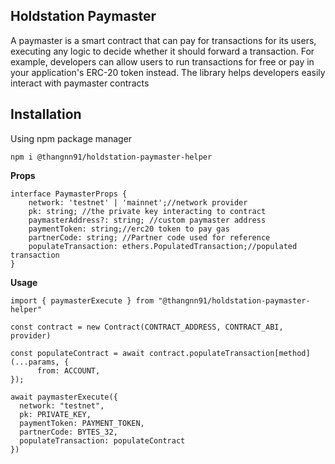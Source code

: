 ## Holdstation Paymaster

A paymaster is a smart contract that can pay for transactions for its users, executing any logic to decide whether it should forward a transaction. For example, developers can allow users to run transactions for free or pay in your application's ERC-20 token instead. The library helps developers easily interact with paymaster contracts

## Installation

Using npm package manager

```
npm i @thangnn91/holdstation-paymaster-helper

```

**Props**

```
interface PaymasterProps {
    network: 'testnet' | 'mainnet';//network provider
    pk: string; //the private key interacting to contract
    paymasterAddress?: string; //custom paymaster address
    paymentToken: string;//erc20 token to pay gas
    partnerCode: string; //Partner code used for reference
    populateTransaction: ethers.PopulatedTransaction;//populated transaction
}
```

**Usage**

```
import { paymasterExecute } from "@thangnn91/holdstation-paymaster-helper"

const contract = new Contract(CONTRACT_ADDRESS, CONTRACT_ABI, provider)

const populateContract = await contract.populateTransaction[method](...params, {
      from: ACCOUNT,
});

await paymasterExecute({
  network: "testnet",
  pk: PRIVATE_KEY,
  paymentToken: PAYMENT_TOKEN,
  partnerCode: BYTES_32,
  populateTransaction: populateContract
})
```
